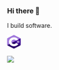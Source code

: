 ### Hi there 👋

I build software.

<img width="32" height="32" src="https://github.com/KaidenX04/KaidenX04/blob/main/c--4.svg">

![](https://github.com/KaidenX04/KaidenX04/blob/main/banner.gif)
<!--
**KaidenX04/KaidenX04** is a ✨ _special_ ✨ repository because its `README.md` (this file) appears on your GitHub profile.

Here are some ideas to get you started:

- 🔭 I’m currently working on ...
- 🌱 I’m currently learning ...
- 👯 I’m looking to collaborate on ...
- 🤔 I’m looking for help with ...
- 💬 Ask me about ...
- 📫 How to reach me: ...
- 😄 Pronouns: ...
- ⚡ Fun fact: ...
-->
